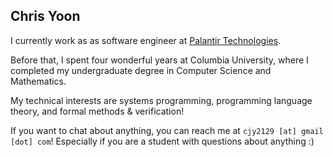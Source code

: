 ## Chris Yoon

I currently work as as software engineer at [Palantir Technologies](https://www.palantir.com/impact/).

Before that, I spent four wonderful years at Columbia University, where I completed my undergraduate degree in Computer Science and Mathematics.

My technical interests are systems programming, programming language theory, and formal methods & verification!

If you want to chat about anything, you can reach me at `cjy2129 [at] gmail [dot] com`!
Especially if you are a student with questions about anything :)

